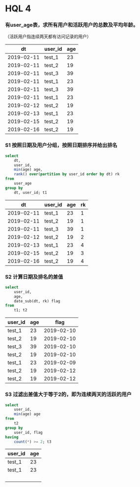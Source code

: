 # HQL 4

### 有user_age表，求所有用户和活跃用户的总数及平均年龄。

（活跃用户指连续两天都有访问记录的用户）

| dt         | user_id | age  |
| ---------- | ------- | ---- |
| 2019-02-11 | test_1  | 23   |
| 2019-02-11 | test_2  | 19   |
| 2019-02-11 | test_3  | 39   |
| 2019-02-11 | test_1  | 23   |
| 2019-02-11 | test_3  | 39   |
| 2019-02-11 | test_1  | 23   |
| 2019-02-12 | test_2  | 19   |
| 2019-02-13 | test_1  | 23   |
| 2019-02-15 | test_2  | 19   |
| 2019-02-16 | test_2  | 19   |

### S1 按照日期及用户分组，按照日期排序并给出排名

```sql
select
	dt,
	user_id,
	min(age) age,
	rank() over(partition by user_id order by dt) rk
from
	user_age
group by
	dt, user_id; t1
```

| dt         | user_id | age  | rk   |
| ---------- | ------- | ---- | ---- |
| 2019-02-11 | test_1  | 23   | 1    |
| 2019-02-11 | test_2  | 19   | 1    |
| 2019-02-11 | test_3  | 39   | 1    |
| 2019-02-12 | test_2  | 19   | 2    |
| 2019-02-13 | test_1  | 23   | 4    |
| 2019-02-15 | test_2  | 19   | 3    |
| 2019-02-16 | test_2  | 19   | 4    |

### S2 计算日期及排名的差值

```sql
select
	user_id,
	age,
	date_sub(dt, rk) flag
from
	t1; t2
```

|  user_id | age  |flag       |
|  ------- | ---- | ---------- |
| test_1  | 23   | 2019-02-10 |
| test_2  | 19   | 2019-02-10 |
| test_3  | 39   | 2019-02-10 |
| test_2  | 19   | 2019-02-10 |
| test_1  | 23   | 2019-02-09 |
| test_2  | 19   | 2019-02-12 |
| test_2  | 19   | 2019-02-12 |

### S3 过滤出差值大于等于2的，即为连续两天的活跃的用户

```sql
select 
	user_id,
	min(age) age
from
	t2
group by
	user_id, flag
having
	count(*) >= 2; t3
```

| user_id | age  |
| ------- | ---- |
| test_1  | 23   |
| test_1  | 23   |
|         |      |
|         |      |
|         |      |
|         |      |

